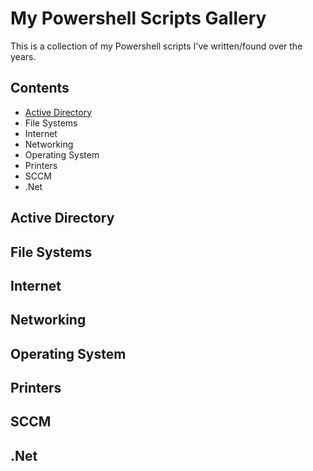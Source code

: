 # My Powershell Scripts Gallery

This is a collection of my Powershell scripts I've written/found over the years.

## Contents

* [Active Directory](Active%20Directory)
* File Systems
* Internet
* Networking
* Operating System
* Printers
* SCCM
* .Net

## Active Directory

## File Systems

## Internet

## Networking

## Operating System

## Printers

## SCCM

## .Net
